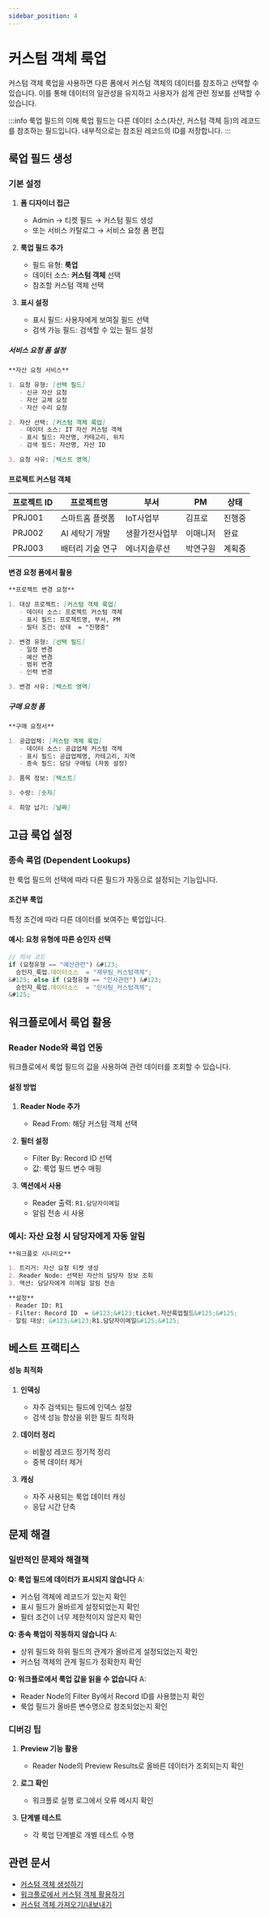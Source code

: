 ```yaml
---
sidebar_position: 4
---
```


# 커스텀 객체 룩업

커스텀 객체 룩업을 사용하면 다른 폼에서 커스텀 객체의 데이터를 참조하고 선택할 수 있습니다. 이를 통해 데이터의 일관성을 유지하고 사용자가 쉽게 관련 정보를 선택할 수 있습니다.

:::info 룩업 필드의 이해
룩업 필드는 다른 데이터 소스(자산, 커스텀 객체 등)의 레코드를 참조하는 필드입니다. 내부적으로는 참조된 레코드의 ID를 저장합니다.
:::

## 룩업 필드 생성

### 기본 설정

1. **폼 디자이너 접근**
   - Admin → 티켓 필드 → 커스텀 필드 생성
   - 또는 서비스 카탈로그 → 서비스 요청 폼 편집

2. **룩업 필드 추가**
   - 필드 유형: **룩업**
   - 데이터 소스: **커스텀 객체** 선택
   - 참조할 커스텀 객체 선택

3. **표시 설정**
   - 표시 필드: 사용자에게 보여질 필드 선택
   - 검색 가능 필드: 검색할 수 있는 필드 설정

##### 서비스 요청 폼 설정

```markdown
**자산 요청 서비스**

1. 요청 유형: [선택 필드]
   - 신규 자산 요청
   - 자산 교체 요청  
   - 자산 수리 요청

2. 자산 선택: [커스텀 객체 룩업]
   - 데이터 소스: IT 자산 커스텀 객체
   - 표시 필드: 자산명, 카테고리, 위치
   - 검색 필드: 자산명, 자산 ID

3. 요청 사유: [텍스트 영역]
```

#### 프로젝트 커스텀 객체

| 프로젝트 ID | 프로젝트명 | 부서 | PM | 상태 |
|-------------|------------|------|-----|------|
| PRJ001 | 스마트홈 플랫폼 | IoT사업부 | 김프로 | 진행중 |
| PRJ002 | AI 세탁기 개발 | 생활가전사업부 | 이매니저 | 완료 |
| PRJ003 | 배터리 기술 연구 | 에너지솔루션 | 박연구원 | 계획중 |

#### 변경 요청 폼에서 활용

```markdown
**프로젝트 변경 요청**

1. 대상 프로젝트: [커스텀 객체 룩업]
   - 데이터 소스: 프로젝트 커스텀 객체
   - 표시 필드: 프로젝트명, 부서, PM
   - 필터 조건: 상태  = "진행중"

2. 변경 유형: [선택 필드]
   - 일정 변경
   - 예산 변경
   - 범위 변경
   - 인력 변경

3. 변경 사유: [텍스트 영역]
```

##### 구매 요청 폼

```markdown
**구매 요청서**

1. 공급업체: [커스텀 객체 룩업]
   - 데이터 소스: 공급업체 커스텀 객체
   - 표시 필드: 공급업체명, 카테고리, 지역
   - 종속 필드: 담당 구매팀 (자동 설정)

2. 품목 정보: [텍스트]

3. 수량: [숫자]

4. 희망 납기: [날짜]
```

## 고급 룩업 설정

### 종속 룩업 (Dependent Lookups)

한 룩업 필드의 선택에 따라 다른 필드가 자동으로 설정되는 기능입니다.

#### 조건부 룩업

특정 조건에 따라 다른 데이터를 보여주는 룩업입니다.

#### 예시: 요청 유형에 따른 승인자 선택

```javascript
// 의사 코드
if (요청유형 == "예산관련") &#123;
  승인자_룩업.데이터소스  = "재무팀_커스텀객체";
&#125; else if (요청유형 == "인사관련") &#123;
  승인자_룩업.데이터소스  = "인사팀_커스텀객체";
&#125;
```

## 워크플로에서 룩업 활용

### Reader Node와 룩업 연동

워크플로에서 룩업 필드의 값을 사용하여 관련 데이터를 조회할 수 있습니다.

#### 설정 방법

1. **Reader Node 추가**
   - Read From: 해당 커스텀 객체 선택

2. **필터 설정**
   - Filter By: Record ID 선택
   - 값: 룩업 필드 변수 매핑

3. **액션에서 사용**
   - Reader 출력: `R1.담당자이메일`
   - 알림 전송 시 사용

### 예시: 자산 요청 시 담당자에게 자동 알림

```markdown
**워크플로 시나리오**

1. 트리거: 자산 요청 티켓 생성
2. Reader Node: 선택된 자산의 담당자 정보 조회
3. 액션: 담당자에게 이메일 알림 전송

**설정**
- Reader ID: R1
- Filter: Record ID  = &#123;&#123;ticket.자산룩업필드&#125;&#125;
- 알림 대상: &#123;&#123;R1.담당자이메일&#125;&#125;
```

## 베스트 프랙티스

#### 성능 최적화

1. **인덱싱**
   - 자주 검색되는 필드에 인덱스 설정
   - 검색 성능 향상을 위한 필드 최적화

2. **데이터 정리**
   - 비활성 레코드 정기적 정리
   - 중복 데이터 제거

3. **캐싱**
   - 자주 사용되는 룩업 데이터 캐싱
   - 응답 시간 단축

## 문제 해결

### 일반적인 문제와 해결책

**Q: 룩업 필드에 데이터가 표시되지 않습니다**
A: 
- 커스텀 객체에 레코드가 있는지 확인
- 표시 필드가 올바르게 설정되었는지 확인
- 필터 조건이 너무 제한적이지 않은지 확인

**Q: 종속 룩업이 작동하지 않습니다**
A:
- 상위 필드와 하위 필드의 관계가 올바르게 설정되었는지 확인
- 커스텀 객체의 관계 필드가 정확한지 확인

**Q: 워크플로에서 룩업 값을 읽을 수 없습니다**
A:
- Reader Node의 Filter By에서 Record ID를 사용했는지 확인
- 룩업 필드가 올바른 변수명으로 참조되었는지 확인

### 디버깅 팁

1. **Preview 기능 활용**
   - Reader Node의 Preview Results로 올바른 데이터가 조회되는지 확인

2. **로그 확인**
   - 워크플로 실행 로그에서 오류 메시지 확인

3. **단계별 테스트**
   - 각 룩업 단계별로 개별 테스트 수행

## 관련 문서

- [커스텀 객체 생성하기](creating-custom-objects.mdx)
- [워크플로에서 커스텀 객체 활용하기](using-custom-objects-in-workflows.md)
- [커스텀 객체 가져오기/내보내기](importing-and-exporting-custom-objects.md)